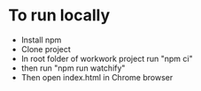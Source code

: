 
# To run locally

- Install npm
- Clone project
- In root folder of workwork project run "npm ci"
- then run "npm run watchify"
- Then open index.html in Chrome browser